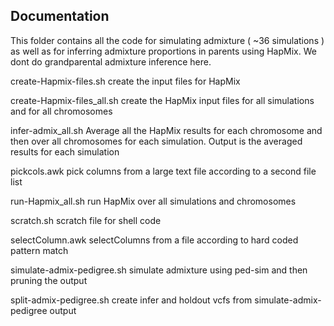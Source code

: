 ## Documentation

This folder contains all the code for simulating admixture ( ~36 simulations ) as well as for inferring admixture proportions in parents using HapMix. We dont do grandparental admixture inference here. 




create-Hapmix-files.sh
    create the input files for HapMix

create-Hapmix-files_all.sh
    create the HapMix input files for all simulations and for all chromosomes 

infer-admix_all.sh
     Average all the HapMix results for each chromosome and then over all chromosomes for each simulation. Output is the averaged results for each simulation

pickcols.awk
    pick columns from a large text file according to a second file list        

run-Hapmix_all.sh
    run HapMix over all simulations and chromosomes

scratch.sh
    scratch file for shell code

selectColumn.awk
    selectColumns from a file according to hard coded pattern match
    
simulate-admix-pedigree.sh
    simulate admixture using ped-sim and then pruning the output 

split-admix-pedigree.sh
    create infer and holdout vcfs from simulate-admix-pedigree output
